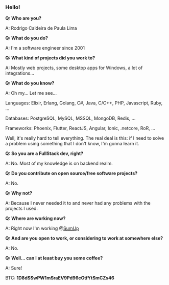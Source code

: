 ### Hello!

**Q: Who are you?**

A: Rodrigo Caldeira de Paula Lima

**Q: What do you do?**

A: I'm a software engineer since 2001

**Q: What kind of projects did you work to?**

A: Mostly web projects, some desktop apps for Windows, a lot of integrations...

**Q: What do you know?**

A: Oh my... Let me see...

Languages: Elixir, Erlang, Golang, C#, Java, C/C++, PHP, Javascript, Ruby, ...

Databases: PostgreSQL, MySQL, MSSQL, MongoDB, Redis, ...

Frameworks: Phoenix, Flutter, ReactJS, Angular, Ionic, .netcore, RoR, ...

Well, it's really hard to tell everything. The real deal is this: if I need to solve a problem using something that I don't know, I'm gonna learn it.

**Q: So you are a FullStack dev, right?**

A: No. Most of my knowledge is on backend realm.

**Q: Do you contribute on open source/free software projects?**

A: No.

**Q: Why not?**

A: Because I never needed it to and never had any problems with the projects I used.

**Q: Where are working now?**

A: Right now I'm working @[SumUp](https://www.sumup.com)

**Q: And are you open to work, or considering to work at somewhere else?**

A: No.

**Q: Well... can I at least buy you some coffee?**

A: Sure!

BTC: **1D8dSSwPW1mSraEV9Pd96cGtfYtSmCZs46**
